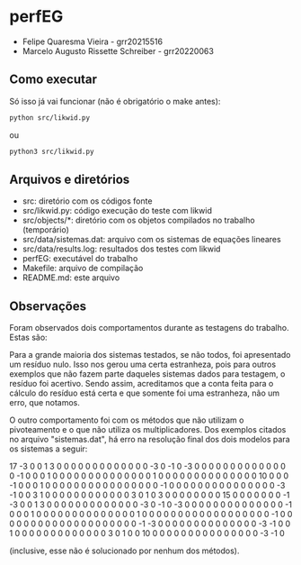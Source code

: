 # perfEG

- Felipe Quaresma Vieira - grr20215516
- Marcelo Augusto Rissette Schreiber - grr20220063

## Como executar

Só isso já vai funcionar (não é obrigatório o make antes):

```bash
python src/likwid.py
```

ou

```bash
python3 src/likwid.py
```

## Arquivos e diretórios

- src: diretório com os códigos fonte
- src/likwid.py: código execução do teste com likwid
- src/objects/*: diretório com os objetos compilados no trabalho (temporário)
- src/data/sistemas.dat: arquivo com os sistemas de equações lineares
- src/data/results.log: resultados dos testes com likwid
- perfEG: executável do trabalho
- Makefile: arquivo de compilação
- README.md: este arquivo

## Observações

Foram observados dois comportamentos durante as testagens do trabalho. Estas são:

Para a grande maioria dos sistemas testados, se não todos, foi apresentado um resíduo nulo. Isso nos gerou uma certa estranheza, pois para outros exemplos que não fazem parte daqueles sistemas dados para testagem, o resíduo foi acertivo. Sendo assim, acreditamos que a conta feita para o cálculo do resíduo está certa e que somente foi uma estranheza, não um erro, que notamos.

O outro comportamento foi com os métodos que não utilizam o pivoteamento e o que não utiliza os multiplicadores. Dos exemplos citados no arquivo "sistemas.dat", há erro na resolução final dos dois modelos para os sistemas a seguir:

17
-3  0  0  1  3  0  0  0  0  0  0  0  0  0  0  0  0  0
-3  0 -1  0 -3  0  0  0  0  0  0  0  0  0  0  0  0  0
 0 -1  0  0  0  1  0  0  0  0  0  0  0  0  0  0  0  0
 0  0  1  0  0  0  0  0  0  0  0  0  0  0  0  0  0  10
 0  0  0 -1  0  0  0  1  0  0  0  0  0  0  0  0  0  0
 0  0  0  0  0  0 -1  0  0  0  0  0  0  0  0  0  0  0
 0  0  0  0 -3 -1  0  0  3  1  0  0  0  0  0  0  0  0
 0  0  0  0  3  0  1  0  3  0  0  0  0  0  0  0  0  15
 0  0  0  0  0  0  0 -1 -3  0  0  1  3  0  0  0  0  0
 0  0  0  0  0  0  0  0 -3  0 -1  0 -3  0  0  0  0  0
 0  0  0  0  0  0  0  0  0 -1  0  0  0  1  0  0  0  0
 0  0  0  0  0  0  0  0  0  0  1  0  0  0  0  0  0  0
 0  0  0  0  0  0  0  0  0  0  0 -1  0  0  0  0  0  0
 0  0  0  0  0  0  0  0  0  0  0  0  0  0 -1 -3  0  0
 0  0  0  0  0  0  0  0  0  0  0  0 -3 -1  0  0  1  0
 0  0  0  0  0  0  0  0  0  0  0  0  3  0  1  0  0  10
 0  0  0  0  0  0  0  0  0  0  0  0  0  0  0 -3 -1  0

(inclusive, esse não é solucionado por nenhum dos métodos).
